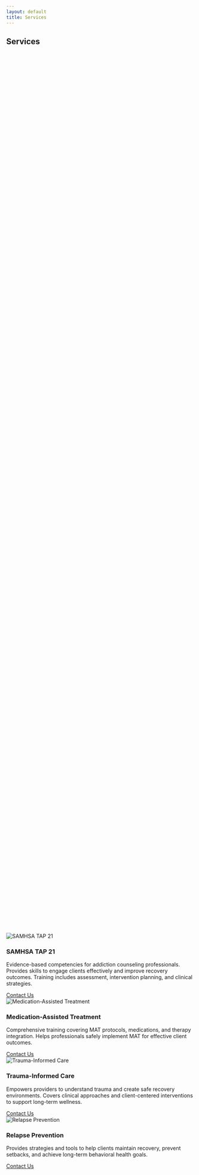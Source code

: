 ```yaml
---
layout: default
title: Services
---
```


<!-- Featured Image -->
<section class="hero" style="background-image: url('{{ site.baseurl }}/assets/images/services-bg.jpg'); height: 60vh;">
  <div class="hero-overlay"></div>
  <div class="hero-content">
    <h1>Services</h1>
  </div>
</section>

<!-- Service Details -->
<section class="container py-5">
  <div class="row align-items-center mb-5">
    <div class="col-md-6">
      <img src="{{ site.baseurl }}/assets/images/service1.jpg" class="img-fluid rounded" alt="SAMHSA TAP 21">
    </div>
    <div class="col-md-6">
      <h3>SAMHSA TAP 21</h3>
      <p>Evidence-based competencies for addiction counseling professionals. Provides skills to engage clients effectively and improve recovery outcomes. Training includes assessment, intervention planning, and clinical strategies.</p>
      <a href="{{ site.baseurl }}/contact" class="btn btn-primary mt-2">Contact Us</a>
    </div>
  </div>

  <div class="row align-items-center mb-5 flex-md-row-reverse">
    <div class="col-md-6">
      <img src="{{ site.baseurl }}/assets/images/service2.jpg" class="img-fluid rounded" alt="Medication-Assisted Treatment">
    </div>
    <div class="col-md-6">
      <h3>Medication-Assisted Treatment</h3>
      <p>Comprehensive training covering MAT protocols, medications, and therapy integration. Helps professionals safely implement MAT for effective client outcomes.</p>
      <a href="{{ site.baseurl }}/contact" class="btn btn-primary mt-2">Contact Us</a>
    </div>
  </div>

  <div class="row align-items-center mb-5">
    <div class="col-md-6">
      <img src="{{ site.baseurl }}/assets/images/service3.jpg" class="img-fluid rounded" alt="Trauma-Informed Care">
    </div>
    <div class="col-md-6">
      <h3>Trauma-Informed Care</h3>
      <p>Empowers providers to understand trauma and create safe recovery environments. Covers clinical approaches and client-centered interventions to support long-term wellness.</p>
      <a href="{{ site.baseurl }}/contact" class="btn btn-primary mt-2">Contact Us</a>
    </div>
  </div>

  <div class="row align-items-center mb-5 flex-md-row-reverse">
    <div class="col-md-6">
      <img src="{{ site.baseurl }}/assets/images/service4.jpg" class="img-fluid rounded" alt="Relapse Prevention">
    </div>
    <div class="col-md-6">
      <h3>Relapse Prevention</h3>
      <p>Provides strategies and tools to help clients maintain recovery, prevent setbacks, and achieve long-term behavioral health goals.</p>
      <a href="{{ site.baseurl }}/contact" class="btn btn-primary mt-2">Contact Us</a>
    </div>
  </div>
</section>
